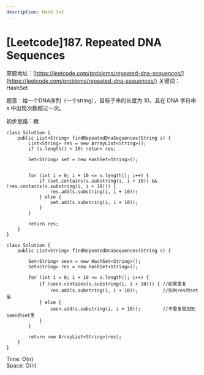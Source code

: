 ```yaml
---
description: Hash Set
---
```


# \[Leetcode\]187. Repeated DNA Sequences

原题地址：[https://leetcode.com/problems/repeated-dna-sequences/](https://leetcode.com/problems/repeated-dna-sequences/) 关键词：HashSet

题意：给一个DNA序列（一个string），目标子串的长度为 10，且在 DNA 字符串 s 中出现次数超过一次。



初步思路：跟

```text
class Solution {
    public List<String> findRepeatedDnaSequences(String s) { 
        List<String> res = new ArrayList<String>();
        if (s.length() < 10) return res;
        
        Set<String> set = new HashSet<String>();
     
        
        for (int i = 0; i + 10 <= s.length(); i++) {
            if (set.contains(s.substring(i, i + 10)) && !res.contains(s.substring(i, i + 10))) {
                res.add(s.substring(i, i + 10));
            } else {
                set.add(s.substring(i, i + 10));
            }
        }
        
        return res;
    }
}
```



```text
class Solution {
    public List<String> findRepeatedDnaSequences(String s) { 
        
        Set<String> seen = new HashSet<String>();
        Set<String> res = new HashSet<String>();
        
        for (int i = 0; i + 10 <= s.length(); i++) {
            if (seen.contains(s.substring(i, i + 10))) { //如果重复
                res.add(s.substring(i, i + 10));         //加到res的set里
            } else {
                seen.add(s.substring(i, i + 10));        //不重复就加到seen的set里
            }
        }
        
        return new ArrayList<String>(res);
    }
}
```

Time: O\(n\)  
Space: O\(n\)







